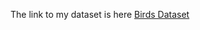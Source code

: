 The link to my dataset is here 
[Birds Dataset](https://www.kaggle.com/datasets/gpiosenka/100-bird-species)
